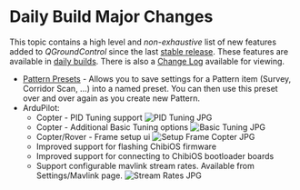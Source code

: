 # Daily Build Major Changes

This topic contains a high level and *non-exhaustive* list of new features added to *QGroundControl* since the last [stable release](../releases/release_notes.md). These features are available in [daily builds](../releases/daily_builds.md). There is also a [Change Log](https://github.com/mavlink/qgroundcontrol/blob/master/ChangeLog.md) available for viewing.

* [Pattern Presets](../PlanView/PatternPresets.md) - Allows you to save settings for a Pattern item (Survey, Corridor Scan, ...) into a named preset. You can then use this preset over and over again as you create new Pattern.
* ArduPilot:
  * Copter - PID Tuning support ![PID Tuning JPG](../../assets/daily_build_changes/ArduCopterPIDTuning.jpg) 
  * Copter - Additional Basic Tuning options ![Basic Tuning JPG](../../assets/daily_build_changes/ArduCopterBasicTuning.jpg) 
  * Copter/Rover - Frame setup ui ![Setup Frame Copter JPG](../../assets/daily_build_changes/ArduCopterSetupFrame.jpg)
  * Improved support for flashing ChibiOS firmware
  * Improved support for connecting to ChibiOS bootloader boards
  * Support configurable mavlink stream rates. Available from Settings/Mavlink page. ![Stream Rates JPG](../../assets/daily_build_changes/ArduPilotStreamRates.jpg)
